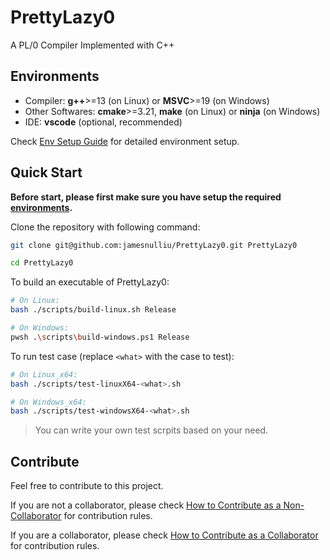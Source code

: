 # PrettyLazy0
A PL/0 Compiler Implemented with C++

## Environments

- Compiler: **g++**>=13 (on Linux) or **MSVC**>=19 (on Windows)
- Other Softwares: **cmake**>=3.21, **make** (on Linux) or **ninja** (on Windows)
- IDE: **vscode** (optional, recommended)

Check [Env Setup Guide](./docs/Env_Setup_Guide.md) for detailed environment setup.

## Quick Start

**Before start, please first make sure you have setup the required [environments](#environments).**


Clone the repository with following command:

```bash
git clone git@github.com:jamesnulliu/PrettyLazy0.git PrettyLazy0

cd PrettyLazy0
```

To build an executable of PrettyLazy0:

```bash
# On Linux:
bash ./scripts/build-linux.sh Release

# On Windows:
pwsh .\scripts\build-windows.ps1 Release
```

To run test case (replace `<what>` with the case to test):

```bash
# On Linux_x64:
bash ./scripts/test-linuxX64-<what>.sh

# On Windows_x64:
bash ./scripts/test-windowsX64-<what>.sh
```

> You can write your own test scrpits based on your need.

## Contribute

Feel free to contribute to this project.

If you are not a collaborator, please check [How to Contribute as a Non-Collaborator](./docs/How_to_Contribute_as_a_Non-Collaborator.md) for contribution rules.

If you are a collaborator, please check [How to Contribute as a Collaborator](./docs/How_to_Contribute_as_a_Collaborator.md) for contribution rules.
